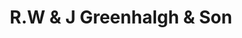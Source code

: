 ---
title: "R.W & J Greenhalgh & Son"
url: /bolton/r-w-und-j-greenhalgh-und-son/
shop: Allgemein
---